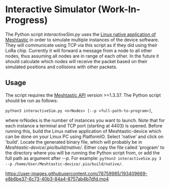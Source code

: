# Interactive Simulator (Work-In-Progress)

The Python script *interactiveSim.py* uses the [Linux native application of Meshtastic](https://meshtastic.org/docs/software/other/docker) in order to simulate multiple instances of the device software. They will communicate using TCP via this script as if they did using their LoRa chip. Currently it will forward a message from a node to all other nodes, thus assuming all nodes are in range of each other. In the future it should calculate which nodes will receive the packet based on their simulated positions and collisions with other packets. 

## Usage
The script requires the [Meshtastic API](https://meshtastic.org/docs/software/python/python-installation) version >=1.3.37. 
The Python script should be run as follows: 

```python3 interactiveSim.py <nrNodes> [--p <full-path-to-program>]```,

where nrNodes is the number of instances you want to launch. Note that for each instance a terminal and TCP port (starting at 4403) is opened. 
Before running this, build the Linux native application of Meshtastic-device which can be done on your Linux PC using PlatformIO. Select 'native' and click on 'build'. Locate the generated binary file, which will probably be in *Meshtastic-device/.pio/build/native/*. Either copy the file called 'program' to the directory where you will be running the Python script from, or add the full path as argument after *--p*. For example: ```python3 interactiveSim.py 3 --p /home/User/Meshtastic-device/.pio/build/native/```. 



https://user-images.githubusercontent.com/78759985/193409669-e8b6be37-6c73-40b3-84a4-8757ab4b7dfd.mp4

